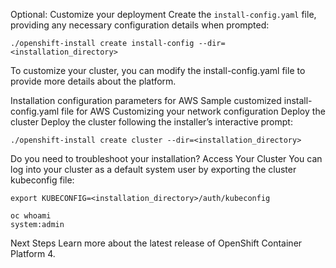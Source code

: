 
Optional: Customize your deployment
Create the `install-config.yaml` file, providing any necessary configuration details when prompted:
```
./openshift-install create install-config --dir=<installation_directory>
```

To customize your cluster, you can modify the install-config.yaml file to provide more details about the platform.

Installation configuration parameters for AWS 
Sample customized install-config.yaml file for AWS 
Customizing your network configuration 
Deploy the cluster
Deploy the cluster following the installer’s interactive prompt:
```
./openshift-install create cluster --dir=<installation_directory>
```

 Do you need to troubleshoot your installation?
Access Your Cluster
You can log into your cluster as a default system user by exporting the cluster kubeconfig file:
```
export KUBECONFIG=<installation_directory>/auth/kubeconfig
```
```
oc whoami
system:admin
```
Next Steps
Learn more  about the latest release of OpenShift Container Platform 4.
